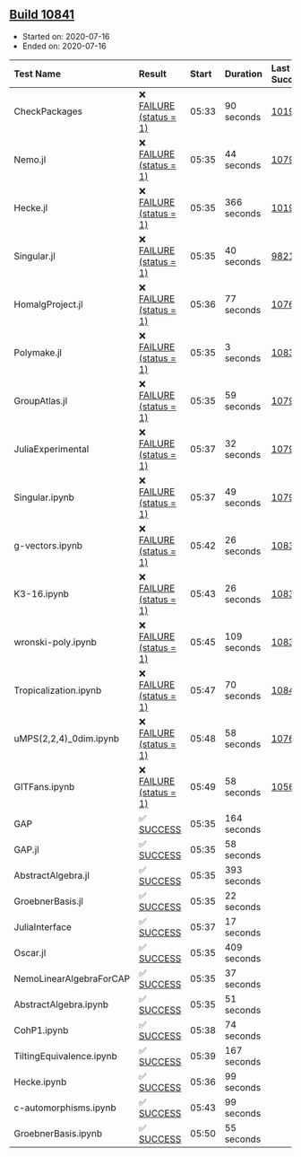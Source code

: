 ## [Build 10841](https://oscarci.mathematik.uni-kl.de/job/oscar/10841/)

* Started on: 2020-07-16
* Ended on: 2020-07-16

| Test Name    | Result | Start | Duration | Last Success | First Failure |
|:-------------|:-------|:------|:---------|:-------------|:--------------|
| CheckPackages | ❌ [FAILURE (status = 1)](https://oscarci.mathematik.uni-kl.de/job/oscar/10841/artifact/logs/build-10841/CheckPackages.log) | 05:33 | 90 seconds | [10197](https://oscarci.mathematik.uni-kl.de/job/oscar/10197/) | [10198](https://oscarci.mathematik.uni-kl.de/job/oscar/10198/) |
| Nemo.jl | ❌ [FAILURE (status = 1)](https://oscarci.mathematik.uni-kl.de/job/oscar/10841/artifact/logs/build-10841/Nemo.jl.log) | 05:35 | 44 seconds | [10790](https://oscarci.mathematik.uni-kl.de/job/oscar/10790/) | [10791](https://oscarci.mathematik.uni-kl.de/job/oscar/10791/) |
| Hecke.jl | ❌ [FAILURE (status = 1)](https://oscarci.mathematik.uni-kl.de/job/oscar/10841/artifact/logs/build-10841/Hecke.jl.log) | 05:35 | 366 seconds | [10197](https://oscarci.mathematik.uni-kl.de/job/oscar/10197/) | [10198](https://oscarci.mathematik.uni-kl.de/job/oscar/10198/) |
| Singular.jl | ❌ [FAILURE (status = 1)](https://oscarci.mathematik.uni-kl.de/job/oscar/10841/artifact/logs/build-10841/Singular.jl.log) | 05:35 | 40 seconds | [9821](https://oscarci.mathematik.uni-kl.de/job/oscar/9821/) | [9822](https://oscarci.mathematik.uni-kl.de/job/oscar/9822/) |
| HomalgProject.jl | ❌ [FAILURE (status = 1)](https://oscarci.mathematik.uni-kl.de/job/oscar/10841/artifact/logs/build-10841/HomalgProject.jl.log) | 05:36 | 77 seconds | [10765](https://oscarci.mathematik.uni-kl.de/job/oscar/10765/) | [10766](https://oscarci.mathematik.uni-kl.de/job/oscar/10766/) |
| Polymake.jl | ❌ [FAILURE (status = 1)](https://oscarci.mathematik.uni-kl.de/job/oscar/10841/artifact/logs/build-10841/Polymake.jl.log) | 05:35 | 3 seconds | [10833](https://oscarci.mathematik.uni-kl.de/job/oscar/10833/) | [10834](https://oscarci.mathematik.uni-kl.de/job/oscar/10834/) |
| GroupAtlas.jl | ❌ [FAILURE (status = 1)](https://oscarci.mathematik.uni-kl.de/job/oscar/10841/artifact/logs/build-10841/GroupAtlas.jl.log) | 05:35 | 59 seconds | [10790](https://oscarci.mathematik.uni-kl.de/job/oscar/10790/) | [10791](https://oscarci.mathematik.uni-kl.de/job/oscar/10791/) |
| JuliaExperimental | ❌ [FAILURE (status = 1)](https://oscarci.mathematik.uni-kl.de/job/oscar/10841/artifact/logs/build-10841/JuliaExperimental.log) | 05:37 | 32 seconds | [10790](https://oscarci.mathematik.uni-kl.de/job/oscar/10790/) | [10791](https://oscarci.mathematik.uni-kl.de/job/oscar/10791/) |
| Singular.ipynb | ❌ [FAILURE (status = 1)](https://oscarci.mathematik.uni-kl.de/job/oscar/10841/artifact/logs/build-10841/Singular.ipynb.log) | 05:37 | 49 seconds | [10790](https://oscarci.mathematik.uni-kl.de/job/oscar/10790/) | [10791](https://oscarci.mathematik.uni-kl.de/job/oscar/10791/) |
| g-vectors.ipynb | ❌ [FAILURE (status = 1)](https://oscarci.mathematik.uni-kl.de/job/oscar/10841/artifact/logs/build-10841/g-vectors.ipynb.log) | 05:42 | 26 seconds | [10833](https://oscarci.mathematik.uni-kl.de/job/oscar/10833/) | [10834](https://oscarci.mathematik.uni-kl.de/job/oscar/10834/) |
| K3-16.ipynb | ❌ [FAILURE (status = 1)](https://oscarci.mathematik.uni-kl.de/job/oscar/10841/artifact/logs/build-10841/K3-16.ipynb.log) | 05:43 | 26 seconds | [10833](https://oscarci.mathematik.uni-kl.de/job/oscar/10833/) | [10834](https://oscarci.mathematik.uni-kl.de/job/oscar/10834/) |
| wronski-poly.ipynb | ❌ [FAILURE (status = 1)](https://oscarci.mathematik.uni-kl.de/job/oscar/10841/artifact/logs/build-10841/wronski-poly.ipynb.log) | 05:45 | 109 seconds | [10839](https://oscarci.mathematik.uni-kl.de/job/oscar/10839/) | [10840](https://oscarci.mathematik.uni-kl.de/job/oscar/10840/) |
| Tropicalization.ipynb | ❌ [FAILURE (status = 1)](https://oscarci.mathematik.uni-kl.de/job/oscar/10841/artifact/logs/build-10841/Tropicalization.ipynb.log) | 05:47 | 70 seconds | [10840](https://oscarci.mathematik.uni-kl.de/job/oscar/10840/) | [10841](https://oscarci.mathematik.uni-kl.de/job/oscar/10841/) |
| uMPS(2,2,4)_0dim.ipynb | ❌ [FAILURE (status = 1)](https://oscarci.mathematik.uni-kl.de/job/oscar/10841/artifact/logs/build-10841/uMPS-2-2-4-_0dim.ipynb.log) | 05:48 | 58 seconds | [10765](https://oscarci.mathematik.uni-kl.de/job/oscar/10765/) | [10766](https://oscarci.mathematik.uni-kl.de/job/oscar/10766/) |
| GITFans.ipynb | ❌ [FAILURE (status = 1)](https://oscarci.mathematik.uni-kl.de/job/oscar/10841/artifact/logs/build-10841/GITFans.ipynb.log) | 05:49 | 58 seconds | [10566](https://oscarci.mathematik.uni-kl.de/job/oscar/10566/) | [10567](https://oscarci.mathematik.uni-kl.de/job/oscar/10567/) |
| GAP | ✅ [SUCCESS](https://oscarci.mathematik.uni-kl.de/job/oscar/10841/artifact/logs/build-10841/GAP.log) | 05:35 | 164 seconds |  |  |
| GAP.jl | ✅ [SUCCESS](https://oscarci.mathematik.uni-kl.de/job/oscar/10841/artifact/logs/build-10841/GAP.jl.log) | 05:35 | 58 seconds |  |  |
| AbstractAlgebra.jl | ✅ [SUCCESS](https://oscarci.mathematik.uni-kl.de/job/oscar/10841/artifact/logs/build-10841/AbstractAlgebra.jl.log) | 05:35 | 393 seconds |  |  |
| GroebnerBasis.jl | ✅ [SUCCESS](https://oscarci.mathematik.uni-kl.de/job/oscar/10841/artifact/logs/build-10841/GroebnerBasis.jl.log) | 05:35 | 22 seconds |  |  |
| JuliaInterface | ✅ [SUCCESS](https://oscarci.mathematik.uni-kl.de/job/oscar/10841/artifact/logs/build-10841/JuliaInterface.log) | 05:37 | 17 seconds |  |  |
| Oscar.jl | ✅ [SUCCESS](https://oscarci.mathematik.uni-kl.de/job/oscar/10841/artifact/logs/build-10841/Oscar.jl.log) | 05:35 | 409 seconds |  |  |
| NemoLinearAlgebraForCAP | ✅ [SUCCESS](https://oscarci.mathematik.uni-kl.de/job/oscar/10841/artifact/logs/build-10841/NemoLinearAlgebraForCAP.log) | 05:35 | 37 seconds |  |  |
| AbstractAlgebra.ipynb | ✅ [SUCCESS](https://oscarci.mathematik.uni-kl.de/job/oscar/10841/artifact/logs/build-10841/AbstractAlgebra.ipynb.log) | 05:35 | 51 seconds |  |  |
| CohP1.ipynb | ✅ [SUCCESS](https://oscarci.mathematik.uni-kl.de/job/oscar/10841/artifact/logs/build-10841/CohP1.ipynb.log) | 05:38 | 74 seconds |  |  |
| TiltingEquivalence.ipynb | ✅ [SUCCESS](https://oscarci.mathematik.uni-kl.de/job/oscar/10841/artifact/logs/build-10841/TiltingEquivalence.ipynb.log) | 05:39 | 167 seconds |  |  |
| Hecke.ipynb | ✅ [SUCCESS](https://oscarci.mathematik.uni-kl.de/job/oscar/10841/artifact/logs/build-10841/Hecke.ipynb.log) | 05:36 | 99 seconds |  |  |
| c-automorphisms.ipynb | ✅ [SUCCESS](https://oscarci.mathematik.uni-kl.de/job/oscar/10841/artifact/logs/build-10841/c-automorphisms.ipynb.log) | 05:43 | 99 seconds |  |  |
| GroebnerBasis.ipynb | ✅ [SUCCESS](https://oscarci.mathematik.uni-kl.de/job/oscar/10841/artifact/logs/build-10841/GroebnerBasis.ipynb.log) | 05:50 | 55 seconds |  |  |
